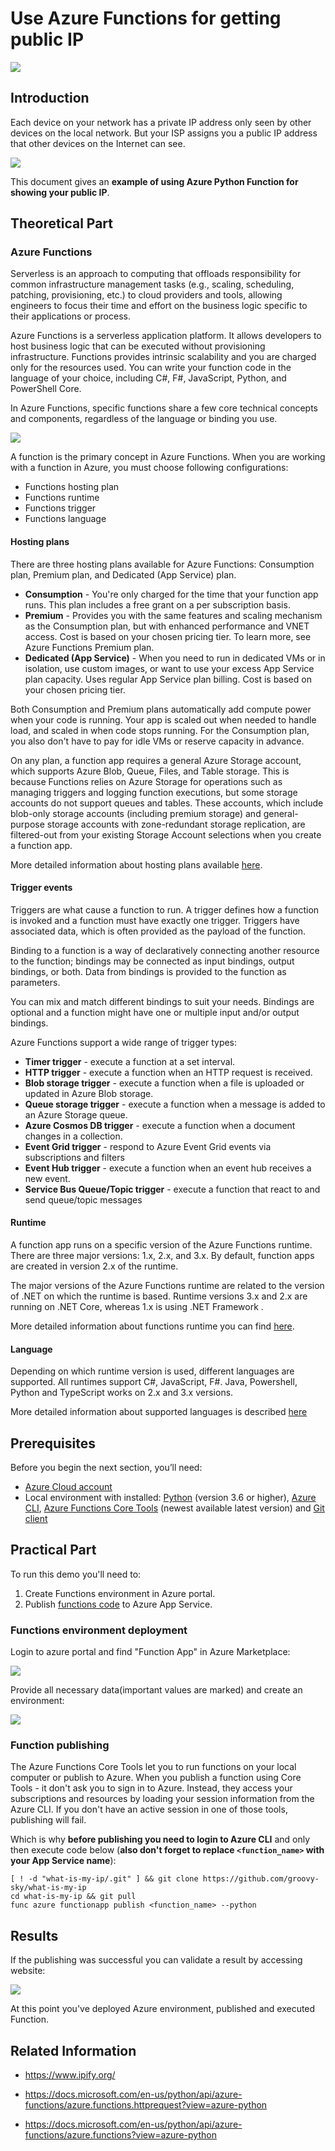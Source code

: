 # Use Azure Functions for getting public IP

![](/images/logos/function.png)

## Introduction

Each device on your network has a private IP address only seen by other devices on the local network. But your ISP assigns you a public IP address that other devices on the Internet can see. 

![](/images/func-az-ip/google_what_is_my_ip.png)


This document gives an **example of using Azure Python Function for showing your public IP**. 

## Theoretical Part

### Azure Functions

Serverless is an approach to computing that offloads responsibility for common infrastructure management tasks (e.g., scaling, scheduling, patching, provisioning, etc.) to cloud providers and tools, allowing engineers to focus their time and effort on the business logic specific to their applications or process.

Azure Functions is a serverless application platform. It allows developers to host business logic that can be executed without provisioning infrastructure. Functions provides intrinsic scalability and you are charged only for the resources used. You can write your function code in the language of your choice, including C#, F#, JavaScript, Python, and PowerShell Core. 

In Azure Functions, specific functions share a few core technical concepts and components, regardless of the language or binding you use.

![](/images/func-az-ip/function_separation.png)

A function is the primary concept in Azure Functions. When you are working with a function in Azure, you must choose following configurations:
* Functions hosting plan
* Functions runtime
* Functions trigger
* Functions language

#### Hosting plans
There are three hosting plans available for Azure Functions: Consumption plan, Premium plan, and Dedicated (App Service) plan.

* **Consumption** - You're only charged for the time that your function app runs. This plan includes a free grant on a per subscription basis.
* **Premium** - Provides you with the same features and scaling mechanism as the Consumption plan, but with enhanced performance and VNET access. Cost is based on your chosen pricing tier. To learn more, see Azure Functions Premium plan.
* **Dedicated (App Service)** -	When you need to run in dedicated VMs or in isolation, use custom images, or want to use your excess App Service plan capacity. Uses regular App Service plan billing. Cost is based on your chosen pricing tier.

Both Consumption and Premium plans automatically add compute power when your code is running. Your app is scaled out when needed to handle load, and scaled in when code stops running. For the Consumption plan, you also don't have to pay for idle VMs or reserve capacity in advance.

On any plan, a function app requires a general Azure Storage account, which supports Azure Blob, Queue, Files, and Table storage. This is because Functions relies on Azure Storage for operations such as managing triggers and logging function executions, but some storage accounts do not support queues and tables. These accounts, which include blob-only storage accounts (including premium storage) and general-purpose storage accounts with zone-redundant storage replication, are filtered-out from your existing Storage Account selections when you create a function app.

More detailed information about hosting plans available [here](https://docs.microsoft.com/en-us/azure/azure-functions/functions-scale).

#### Trigger events

Triggers are what cause a function to run. A trigger defines how a function is invoked and a function must have exactly one trigger. Triggers have associated data, which is often provided as the payload of the function.

Binding to a function is a way of declaratively connecting another resource to the function; bindings may be connected as input bindings, output bindings, or both. Data from bindings is provided to the function as parameters.

You can mix and match different bindings to suit your needs. Bindings are optional and a function might have one or multiple input and/or output bindings.

Azure Functions support a wide range of trigger types: 
* **Timer trigger** - execute a function at a set interval.
* **HTTP trigger** - execute a function when an HTTP request is received.
* **Blob storage trigger** - execute a function when a file is uploaded or updated in Azure Blob storage.
* **Queue storage trigger** - execute a function when a message is added to an Azure Storage queue.
* **Azure Cosmos DB trigger** - execute a function when a document changes in a collection.
* **Event Grid trigger** - respond to Azure Event Grid events via subscriptions and filters
* **Event Hub trigger** - execute a function when an event hub receives a new event.
* **Service Bus Queue/Topic trigger** - execute a function that react to and send queue/topic messages

#### Runtime
A function app runs on a specific version of the Azure Functions runtime. There are three major versions: 1.x, 2.x, and 3.x. By default, function apps are created in version 2.x of the runtime. 

The major versions of the Azure Functions runtime are related to the version of .NET on which the runtime is based. Runtime versions 3.x and 2.x are running on .NET Core, whereas 1.x is using .NET Framework .

More detailed information about functions runtime you can find [here](https://docs.microsoft.com/en-us/azure/azure-functions/functions-versions).

#### Language

Depending on which runtime version is used, different languages are supported. All runtimes support C#, JavaScript, F#. Java, Powershell, Python and TypeScript works on 2.x and 3.x versions. 

More detailed information about supported languages is described [here](https://docs.microsoft.com/en-us/azure/azure-functions/supported-languages#languages-by-runtime-version)

## Prerequisites

Before you begin the next section, you’ll need:
* [Azure Cloud account](https://azure.microsoft.com/free/)
* Local environment with installed: [Python](https://www.python.org/downloads/) (version 3.6 or higher), [Azure CLI](https://docs.microsoft.com/en-us/cli/azure/install-azure-cli?view=azure-cli-latest), [Azure Functions Core Tools](https://github.com/Azure/azure-functions-core-tools#versionss) (newest available latest version) and [Git client](https://git-scm.com/downloads)

## Practical Part
To run this demo you'll need to:
1. Create Functions environment in Azure portal.  
2. Publish [functions code](https://github.com/groovy-sky/what-is-my-ip) to Azure App Service. 


### Functions environment deployment

Login to azure portal and find "Function App" in Azure Marketplace:

![](/images/func-az-ip/az_func_portal_marketplace.png)

Provide all necessary data(important values are marked) and create an environment:

![](/images/func-az-ip/az_func_portal_creation.png)

### Function publishing

The Azure Functions Core Tools let you to run functions on your local computer or publish to Azure. When you publish a function using Core Tools - it don't ask you to sign in to Azure. Instead, they access your subscriptions and resources by loading your session information from the Azure CLI. If you don't have an active session in one of those tools, publishing will fail.

Which is why **before publishing you need to login to Azure CLI** and only then execute code below (**also don't forget to replace ```<function_name>``` with your App Service name**):

```
[ ! -d "what-is-my-ip/.git" ] && git clone https://github.com/groovy-sky/what-is-my-ip
cd what-is-my-ip && git pull
func azure functionapp publish <function_name> --python
```

## Results

If the publishing was successful you can validate a result by accessing website:

![](/images/func-az-ip/get_ip_using_function.png)


At this point you've deployed Azure environment, published and executed Function. 


## Related Information

* https://www.ipify.org/

* https://docs.microsoft.com/en-us/python/api/azure-functions/azure.functions.httprequest?view=azure-python

* https://docs.microsoft.com/en-us/python/api/azure-functions/azure.functions?view=azure-python